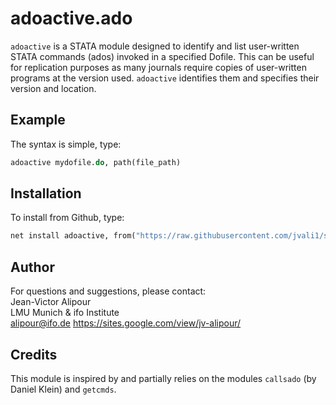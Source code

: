 ﻿# adoactive.ado
`adoactive` is a STATA module designed to identify and list user-written STATA commands (ados) invoked in a specified Dofile.
This can be useful for replication purposes as many journals require copies of user-written programs at the version used.
`adoactive` identifies them and specifies their version and location.

## Example
The syntax is simple, type:
```stata
adoactive mydofile.do, path(file_path)
```

## Installation
To install from Github, type:

```stata
net install adoactive, from("https://raw.githubusercontent.com/jvali1/stata-adoactive/master/") replace
```
## Author
For questions and suggestions, please contact:  
Jean-Victor Alipour  
LMU Munich & ifo Institute  
alipour@ifo.de
https://sites.google.com/view/jv-alipour/

## Credits
This module is inspired by and partially relies on the modules `callsado` (by Daniel Klein) and `getcmds`.